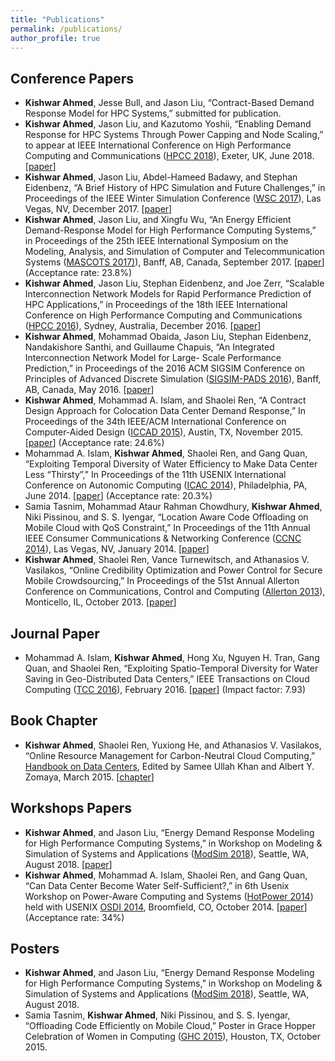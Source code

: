 ```yaml
---
title: "Publications"
permalink: /publications/
author_profile: true
---
```


## Conference Papers
* **Kishwar Ahmed**, Jesse Bull, and Jason Liu, “Contract-Based Demand Response Model for HPC Systems,” submitted for publication.
* **Kishwar Ahmed**, Jason Liu, and Kazutomo Yoshii, “Enabling Demand Response for HPC Systems Through Power Capping and Node Scaling,” to appear at IEEE International Conference on High Performance Computing and Communications ([HPCC 2018](https://cse.stfx.ca/~hpcc2018/)), Exeter, UK, June 2018. [[paper](https://kishwarbd.github.io/files/paper-hpcc18.pdf)]
* **Kishwar Ahmed**, Jason Liu, Abdel-Hameed Badawy, and Stephan Eidenbenz, “A Brief History of HPC Simulation and Future Challenges,” in Proceedings of the IEEE Winter Simulation Conference ([WSC 2017](http://meetings2.informs.org/wordpress/wsc2017/)), Las Vegas, NV, December 2017. [[paper](https://ieeexplore.ieee.org/document/8247804)]
* **Kishwar Ahmed**, Jason Liu, and Xingfu Wu, “An Energy Efficient Demand-Response Model for High Performance Computing Systems,” in Proceedings of the 25th IEEE International Symposium on the Modeling, Analysis, and Simulation of Computer and Telecommunication Systems ([MASCOTS 2017)](https://mascots2017.cs.ucalgary.ca/)), Banff, AB, Canada, September 2017. [[paper](https://ieeexplore.ieee.org/document/8107444/)] (Acceptance rate: 23.8%)
* **Kishwar Ahmed**, Jason Liu, Stephan Eidenbenz, and Joe Zerr, “Scalable Interconnection Network Models for Rapid Performance Prediction of HPC Applications,” in Proceedings of the 18th IEEE International Conference on High Performance Computing and Communications ([HPCC 2016](http://www.swinflow.org/confs/2016/hpcc/)), Sydney, Australia, December 2016. [[paper](https://ieeexplore.ieee.org/document/7828492/)]
* **Kishwar Ahmed**, Mohammad Obaida, Jason Liu, Stephan Eidenbenz, Nandakishore Santhi, and Guillaume Chapuis, “An Integrated Interconnection Network Model for Large- Scale Performance Prediction,” in Proceedings of the 2016 ACM SIGSIM Conference on Principles of Advanced Discrete Simulation ([SIGSIM-PADS 2016](https://www.acm-sigsim-pads.org/)), Banff, AB, Canada, May 2016. [[paper](https://dl.acm.org/citation.cfm?id=2901396)]
* **Kishwar Ahmed**, Mohammad A. Islam, and Shaolei Ren, “A Contract Design Approach for Colocation Data Center Demand Response,” In Proceedings of the 34th IEEE/ACM International Conference on Computer-Aided Design ([ICCAD 2015](https://iccad.com/)), Austin, TX, November 2015. [[paper](https://ieeexplore.ieee.org/document/7372629/)] (Acceptance rate: 24.6%)
* Mohammad A. Islam, **Kishwar Ahmed**, Shaolei Ren, and Gang Quan, “Exploiting Temporal Diversity of Water Efficiency to Make Data Center Less “Thirsty”,” In Proceedings of the 11th USENIX International Conference on Autonomic Computing ([ICAC 2014](https://www.usenix.org/conference/icac14)), Philadelphia, PA, June 2014. [[paper](https://www.usenix.org/node/183093)] (Acceptance rate: 20.3%)
* Samia Tasnim, Mohammad Ataur Rahman Chowdhury, **Kishwar Ahmed**, Niki Pissinou, and S. S. Iyengar, “Location Aware Code Offloading on Mobile Cloud with QoS Constraint,” In Proceedings of the 11th Annual IEEE Consumer Communications & Networking Conference ([CCNC 2014](http://ccnc2014.ieee-ccnc.org/)), Las Vegas, NV, January 2014. [[paper](https://ieeexplore.ieee.org/document/6866551/)]
* **Kishwar Ahmed**, Shaolei Ren, Vance Turnewitsch, and Athanasios V. Vasilakos, “Online Credibility Optimization and Power Control for Secure Mobile Crowdsourcing,” In Proceedings of the 51st Annual Allerton Conference on Communications, Control and Computing ([Allerton 2013](http://allerton.csl.illinois.edu/)), Monticello, IL, October 2013. [[paper](https://ieeexplore.ieee.org/document/6736705/)]

## Journal Paper
* Mohammad A. Islam, **Kishwar Ahmed**, Hong Xu, Nguyen H. Tran, Gang Quan, and Shaolei Ren, “Exploiting Spatio-Temporal Diversity for Water Saving in Geo-Distributed Data Centers,” IEEE Transactions on Cloud Computing ([TCC 2016](https://www.computer.org/web/tcc)), February 2016. [[paper](https://ieeexplore.ieee.org/document/7420641/)] (Impact factor: 7.93)

## Book Chapter
* **Kishwar Ahmed**, Shaolei Ren, Yuxiong He, and Athanasios V. Vasilakos, “Online Resource Management for Carbon-Neutral Cloud Computing,” [Handbook on Data Centers](https://www.springer.com/us/book/9781493920914), Edited by Samee Ullah Khan and Albert Y. Zomaya, March 2015. [[chapter](https://link.springer.com/chapter/10.1007/978-1-4939-2092-1_20)]

## Workshops Papers
* **Kishwar Ahmed**, and Jason Liu, “Energy Demand Response Modeling for High Performance Computing Systems,” in Workshop on Modeling & Simulation of Systems and Applications ([ModSim 2018](https://www.bnl.gov/modsim2018/)), Seattle, WA, August 2018. [[paper](https://kishwarbd.github.io/files/paper-modsim18.pdf)]
* **Kishwar Ahmed**, Mohammad A. Islam, Shaolei Ren, and Gang Quan, “Can Data Center Become Water Self-Sufficient?,” in 6th Usenix Workshop on Power-Aware Computing and Systems ([HotPower 2014](https://www.usenix.org/conference/hotpower14)) held with USENIX [OSDI 2014](https://www.usenix.org/conference/osdi14), Broomfield, CO, October 2014. [[paper](https://www.usenix.org/conference/hotpower14/technical-sessions/presentation/can-data-center-become-water-self-sufficient)] (Acceptance rate: 34%)

## Posters
* **Kishwar Ahmed**, and Jason Liu, “Energy Demand Response Modeling for High Performance Computing Systems,” in Workshop on Modeling & Simulation of Systems and Applications ([ModSim 2018](https://www.bnl.gov/modsim2018/)), Seattle, WA, August 2018. 
* Samia Tasnim, **Kishwar Ahmed**, Niki Pissinou, and S. S. Iyengar, “Offloading Code Efficiently on Mobile Cloud,” Poster in Grace Hopper Celebration of Women in Computing ([GHC 2015](https://ghc.anitab.org/)), Houston, TX, October 2015.


